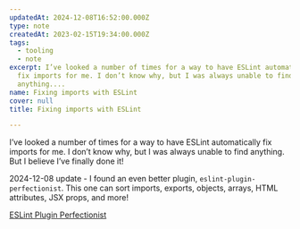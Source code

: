 ```yaml
---
updatedAt: 2024-12-08T16:52:00.000Z
type: note
createdAt: 2023-02-15T19:34:00.000Z
tags:
  - tooling
  - note
excerpt: I’ve looked a number of times for a way to have ESLint automatically
  fix imports for me. I don’t know why, but I was always unable to find
  anything....
name: Fixing imports with ESLint
cover: null
title: Fixing imports with ESLint

---
```


I’ve looked a number of times for a way to have ESLint automatically fix imports for me. I don’t know why, but I was always unable to find anything. But I believe I’ve finally done it!

[](https://github.com/import-js/eslint-plugin-import)

2024-12-08 update - I found an even better plugin, `eslint-plugin-perfectionist`. This one can sort imports, exports, objects, arrays, HTML attributes, JSX props, and more!

[ESLint Plugin Perfectionist](https://perfectionist.dev/)


